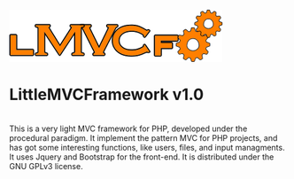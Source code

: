 ![alt tag](https://raw.githubusercontent.com/maxpowersi/LittleMVCFramework/master/res/img/logo.fw.png)
<br/>
# LittleMVCFramework v1.0
<br/>
This is a very light MVC framework for PHP, developed under the procedural paradigm. It implement the pattern MVC for PHP projects, and has got some interesting functions, like users, files, and input managments. It uses Jquery and Bootstrap for the front-end. It is distributed under the GNU GPLv3 license.

